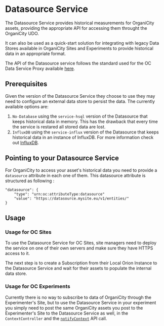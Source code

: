 #  Datasource Service

The Datasource Service provides historical measurements for OrganiCity assets, providing the appropriate API for accessing them throught the OrganiCity UDO. 

It can also be used as a quick-start solution for integrating with legacy Data Stores available in OrganiCity Sites and Experiments to provide historical data in an appropriate format.

The API of the Datasource service follows the standard used for the OC Data Service Proxy available [here](https://organicityeu.github.io/api/DataSource.html).

## Prerequisites

Given the version of the Datasource Service they choose to use they may need to configure an external data store to persist the data. The currently available options are: 

1. `No-Database` using the `service-hsql` version of the Datasource that keeps historical data in memory. This has the drawback that every time the service is restared all stored data are lost.
1. `InfluxDB` using the `service-influx` version of the Datasource that keeps historical data in an instance of InfluxDB. For more information check out [InfluxDB](https://www.influxdata.com/).

## Pointing to your Datasource Service

For OrganiCity to access your asset's historical data you need to provide a `datasource` attribute in each one of them. This datasource attribute is structured as following :

    "datasource": {
        "type": "urn:oc:attributeType:datasource"
        "value": "https://datasource.mysite.eu/v1/entities/"
    }

## Usage

### Usage for OC Sites

To use the Datasource Service for OC Sites, site managers need to deploy the service on one of their own servers and make sure they have HTTPS access to it.

The next step is to create a Subscription from their Local Orion Instance to the Datasource Service and wait for their assets to populate the internal data store.


### Usage for OC Experiments

Currently there is no way to subscribe to data of OrganiCity through the Experimenter's Site, but to use the Datasource Service in your experiment you simply need to post the same OrganiCity assets you post to the Experimenter's Site to the Datasource Service as well, in the `ContextController` and the [`notifyContext`](https://github.com/amaxilat/DataSource/blob/master/service-hsql/src/main/java/eu/organicity/data/controller/ContextController.java#L29) API call.


